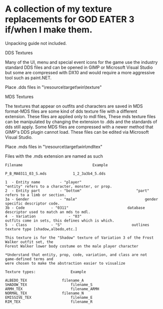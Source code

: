 # A collection of my texture replacements for GOD EATER 3 if/when I make them.
Unpacking guide not included.


DDS Textures

Many of the UI, menu and special event icons for the game use the industry standard DDS files and 
can be opened in GIMP or Microsoft Visual Studio but some are compressed with DX10 and would
require a more aggressive tool such as paint.NET.

Place .dds files in "\resource\target\win\texture"

MDS Textures

The textures that appear on outfits and characters are saved in MDS format-MDS files are some
kind of dds texture file with a different extension. These files are applied only to mdl files,
These mds texture files can be manipulated by changing the extension to .dds and the standards of dds 
still apply. Some MDS files are compressed with a newer method that GIMP's DDS plugin cannot load.
These files can be edited via Microsoft Visual Studio.

Place .mds files in "\resource\target\win\mdltex"

Files with the .mds extension are named as such

	Filename                                Example
	
	P_B_MA0311_03_S.mds		       1_2_3a3b4_5.dds	

	1  - Entity name 		 - "player"	                        	"entity" refers to a character, monster, or prop.
	2  - Entity part		 - "bottom"		              	 	"part" refers to a limb or section.
	3a - Gender 			 - "male" 		              	        gender specific descriptor code.
	3b - Code			 - "0311"			                database descriptor used to match an mds to mdl.
	4  - Variation   	         - "03"				                outfits come in sets, this defines which is which.
	5  - Class	 		 - "S"				                  outlines texture type [shadow,albedo,etc.]
	
	This texture is for the "Shadow" texture of Variation 3 of the Frost Walker outfit set, the 
	Forest Walker lower body costume on the male player character
	
	*Understand that entity, prop, code, variation, and class are not game-defined terms and 
	were chosen to make the abstraction easier to visualize
	
	Texture types:                Example
 
	ALBEDO_TEX	              filename_A
	SHADOW_TEX                    filename_S
	ARMH_TEX                      filename_ARMH
	NORMAL_TEX	              filename_N
	EMISSIVE_TEX                  filename_E
	RIM_TEX	                      filename_R
